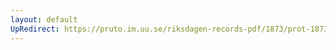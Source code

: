 ```yaml
---
layout: default
UpRedirect: https://pruto.im.uu.se/riksdagen-records-pdf/1873/prot-1873--fk--125/prot-1873--fk--125_037.pdf
---
```

